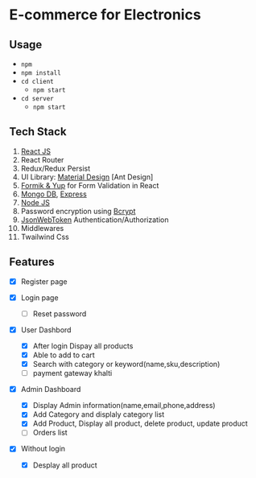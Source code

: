 # E-commerce for Electronics

## Usage
- `npm`
- `npm install`
 - `cd client`
   - `npm start`
 - `cd server`
   - `npm start`

## Tech Stack

1. [React JS](https://reactjs.org/docs/getting-started.html/)
2. React Router
3. Redux/Redux Persist
4. UI Library: [Material Design](https://mui.com/) [Ant Design]
5. [Formik & Yup](https://formik.org/docs/guides/validation) for Form Validation in React
6. [Mongo DB](https://www.mongodb.com/docs/), [Express](https://expressjs.com/en/starter/installing.html)
7. [Node JS](https://nodejs.org/en/)
8. Password encryption using [Bcrypt](https://www.becrypt.com/uk/)
10. [JsonWebToken](https://jwt.io/introduction) Authentication/Authorization
11. Middlewares
12. Twailwind Css

## Features

- [x] Register page

- [x] Login page
  - [ ] Reset password

- [x] User Dashbord
  - [x] After login Dispay all products
  - [x] Able to add to cart
  - [x] Search with category or keyword(name,sku,description)
  - [ ] payment gateway khalti

- [x] Admin Dashboard
  - [x] Display Admin information(name,email,phone,address)
   - [x] Add Category and displaly category list
   - [x] Add Product, Display all product, delete product, update product
  - [ ] Orders list

- [x] Without login
  - [x] Desplay all product
   